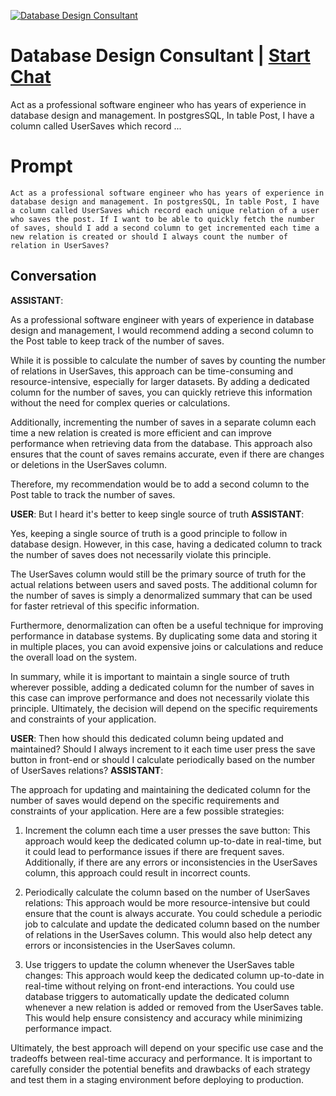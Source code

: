 
[![Database Design Consultant](https://flow-prompt-covers.s3.us-west-1.amazonaws.com/icon/minimalist/mini_2.png)](https://gptcall.net/chat.html?data=%7B%22contact%22%3A%7B%22id%22%3A%22365f1f04-6882-44b2-a26d-3027627c83d3%22%2C%22flow%22%3Atrue%7D%7D)
# Database Design Consultant | [Start Chat](https://gptcall.net/chat.html?data=%7B%22contact%22%3A%7B%22id%22%3A%22365f1f04-6882-44b2-a26d-3027627c83d3%22%2C%22flow%22%3Atrue%7D%7D)
Act as a professional software engineer who has years of experience in database design and management. In postgresSQL, In table Post, I have a column called UserSaves which record ...

# Prompt

```
Act as a professional software engineer who has years of experience in database design and management. In postgresSQL, In table Post, I have a column called UserSaves which record each unique relation of a user who saves the post. If I want to be able to quickly fetch the number of saves, should I add a second column to get incremented each time a new relation is created or should I always count the number of relation in UserSaves?
```

## Conversation

**ASSISTANT**: <div class="markdown prose w-full break-words dark:prose-invert light"><p>As a professional software engineer with years of experience in database design and management, I would recommend adding a second column to the Post table to keep track of the number of saves.</p><p>While it is possible to calculate the number of saves by counting the number of relations in UserSaves, this approach can be time-consuming and resource-intensive, especially for larger datasets. By adding a dedicated column for the number of saves, you can quickly retrieve this information without the need for complex queries or calculations.</p><p>Additionally, incrementing the number of saves in a separate column each time a new relation is created is more efficient and can improve performance when retrieving data from the database. This approach also ensures that the count of saves remains accurate, even if there are changes or deletions in the UserSaves column.</p><p>Therefore, my recommendation would be to add a second column to the Post table to track the number of saves.</p></div>
**USER**: But I heard it's better to keep single source of truth
**ASSISTANT**: <div class="markdown prose w-full break-words dark:prose-invert light"><p>Yes, keeping a single source of truth is a good principle to follow in database design. However, in this case, having a dedicated column to track the number of saves does not necessarily violate this principle.</p><p>The UserSaves column would still be the primary source of truth for the actual relations between users and saved posts. The additional column for the number of saves is simply a denormalized summary that can be used for faster retrieval of this specific information.</p><p>Furthermore, denormalization can often be a useful technique for improving performance in database systems. By duplicating some data and storing it in multiple places, you can avoid expensive joins or calculations and reduce the overall load on the system.</p><p>In summary, while it is important to maintain a single source of truth wherever possible, adding a dedicated column for the number of saves in this case can improve performance and does not necessarily violate this principle. Ultimately, the decision will depend on the specific requirements and constraints of your application.</p></div>
**USER**: Then how should this dedicated column being updated and maintained? Should I always increment to it each time user press the save button in front-end or should I calculate periodically based on the number of UserSaves relations?
**ASSISTANT**: <div class="markdown prose w-full break-words dark:prose-invert light"><p>The approach for updating and maintaining the dedicated column for the number of saves would depend on the specific requirements and constraints of your application. Here are a few possible strategies:</p><ol><li><p>Increment the column each time a user presses the save button: This approach would keep the dedicated column up-to-date in real-time, but it could lead to performance issues if there are frequent saves. Additionally, if there are any errors or inconsistencies in the UserSaves column, this approach could result in incorrect counts.</p></li><li><p>Periodically calculate the column based on the number of UserSaves relations: This approach would be more resource-intensive but could ensure that the count is always accurate. You could schedule a periodic job to calculate and update the dedicated column based on the number of relations in the UserSaves column. This would also help detect any errors or inconsistencies in the UserSaves column.</p></li><li><p>Use triggers to update the column whenever the UserSaves table changes: This approach would keep the dedicated column up-to-date in real-time without relying on front-end interactions. You could use database triggers to automatically update the dedicated column whenever a new relation is added or removed from the UserSaves table. This would help ensure consistency and accuracy while minimizing performance impact.</p></li></ol><p>Ultimately, the best approach will depend on your specific use case and the tradeoffs between real-time accuracy and performance. It is important to carefully consider the potential benefits and drawbacks of each strategy and test them in a staging environment before deploying to production.</p></div>


